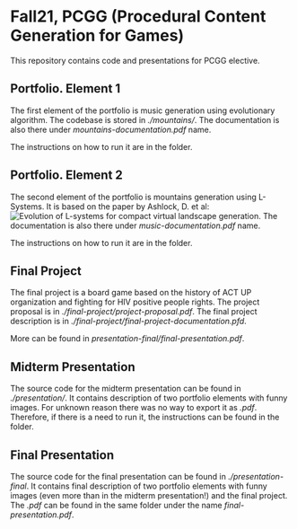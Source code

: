 # Fall21, PCGG (Procedural Content Generation for Games)

This repository contains code and presentations for PCGG elective.

## Portfolio. Element 1

The first element of the portfolio is music generation using evolutionary algorithm. The codebase is stored in _./mountains/_. The documentation is also there under _mountains-documentation.pdf_ name.

The instructions on how to run it are in the folder.

## Portfolio. Element 2

The second element of the portfolio is mountains generation using L-Systems. It is based on the paper by Ashlock, D. et al: ![Evolution of L-systems for compact virtual landscape generation](https://www.researchgate.net/figure/The-axiom-and-rules-for-a-simple-two-dimensional-L-system-together-with-two-expansion-of_fig1_221007670). The documentation is also there under _music-documentation.pdf_ name.

The instructions on how to run it are in the folder.

## Final Project

The final project is a board game based on the history of ACT UP organization and fighting for HIV positive people rights. The project proposal is in _./final-project/project-proposal.pdf_. The final project description is in _./final-project/final-project-documentation.pfd_.

More can be found in _presentation-final/final-presentation.pdf_.

## Midterm Presentation

The source code for the midterm presentation can be found in _./presentation/_. It contains description of two portfolio elements with funny images. For unknown reason there was no way to export it as _.pdf_. Therefore, if there is a need to run it, the instructions can be found in the folder.

## Final Presentation

The source code for the final presentation can be found in _./presentation-final_. It contains final description of two portfolio elements with funny images (even more than in the midterm presentation!) and the final project. The _.pdf_ can be found in the same folder under the name _final-presentation.pdf_.